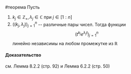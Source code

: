 #теорема 
Пусть
1. $k_j\in\mathbb{Z}_+,\lambda_j\in\mathbb{C}$ при $j\in[1:n]$
2. $((k_j,\lambda_j))_{j=1}^n$ -- различные пары чисел. 
Тогда функции
$$(t^{k_j}e^{\lambda_jt})_{j=1}^n$$
линейно независимы на любом промежутке из $\mathbb{R}$
#### Доказательство 
см. Лемма 8.2.2 (стр. 92) и Лемма 6.2.2 (стр. 50)

